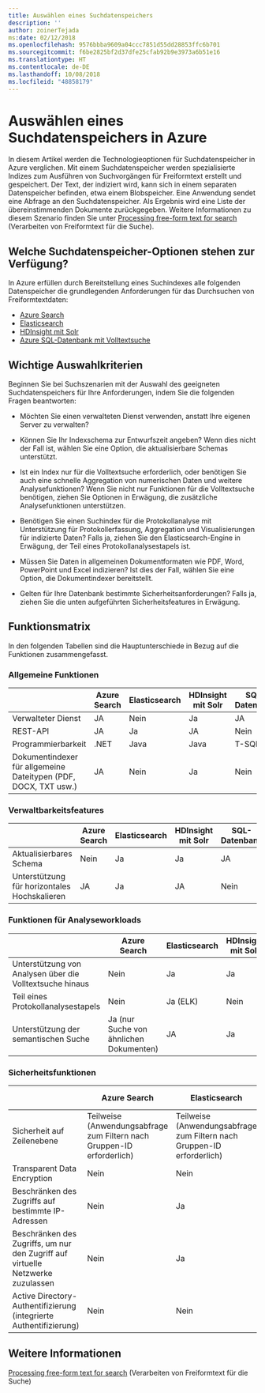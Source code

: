 ```yaml
---
title: Auswählen eines Suchdatenspeichers
description: ''
author: zoinerTejada
ms:date: 02/12/2018
ms.openlocfilehash: 9576bbba9609a04ccc7851d55dd28853ffc6b701
ms.sourcegitcommit: f6be2825bf2d37dfe25cfab92b9e3973a6b51e16
ms.translationtype: HT
ms.contentlocale: de-DE
ms.lasthandoff: 10/08/2018
ms.locfileid: "48858179"
---
```

# <a name="choosing-a-search-data-store-in-azure"></a>Auswählen eines Suchdatenspeichers in Azure

In diesem Artikel werden die Technologieoptionen für Suchdatenspeicher in Azure verglichen. Mit einem Suchdatenspeicher werden spezialisierte Indizes zum Ausführen von Suchvorgängen für Freiformtext erstellt und gespeichert. Der Text, der indiziert wird, kann sich in einem separaten Datenspeicher befinden, etwa einem Blobspeicher. Eine Anwendung sendet eine Abfrage an den Suchdatenspeicher. Als Ergebnis wird eine Liste der übereinstimmenden Dokumente zurückgegeben. Weitere Informationen zu diesem Szenario finden Sie unter [Processing free-form text for search](../scenarios/search.md) (Verarbeiten von Freiformtext für die Suche). 

## <a name="what-are-your-options-when-choosing-a-search-data-store"></a>Welche Suchdatenspeicher-Optionen stehen zur Verfügung?
In Azure erfüllen durch Bereitstellung eines Suchindexes alle folgenden Datenspeicher die grundlegenden Anforderungen für das Durchsuchen von Freiformtextdaten:
- [Azure Search](/azure/search/search-what-is-azure-search)
- [Elasticsearch](https://azuremarketplace.microsoft.com/marketplace/apps/elastic.elasticsearch?tab=Overview)
- [HDInsight mit Solr](/azure/hdinsight/hdinsight-hadoop-solr-install-linux)
- [Azure SQL-Datenbank mit Volltextsuche](/sql/relational-databases/search/full-text-search)


## <a name="key-selection-criteria"></a>Wichtige Auswahlkriterien

Beginnen Sie bei Suchszenarien mit der Auswahl des geeigneten Suchdatenspeichers für Ihre Anforderungen, indem Sie die folgenden Fragen beantworten:

- Möchten Sie einen verwalteten Dienst verwenden, anstatt Ihre eigenen Server zu verwalten?

- Können Sie Ihr Indexschema zur Entwurfszeit angeben? Wenn dies nicht der Fall ist, wählen Sie eine Option, die aktualisierbare Schemas unterstützt.

- Ist ein Index nur für die Volltextsuche erforderlich, oder benötigen Sie auch eine schnelle Aggregation von numerischen Daten und weitere Analysefunktionen? Wenn Sie nicht nur Funktionen für die Volltextsuche benötigen, ziehen Sie Optionen in Erwägung, die zusätzliche Analysefunktionen unterstützen.

- Benötigen Sie einen Suchindex für die Protokollanalyse mit Unterstützung für Protokollerfassung, Aggregation und Visualisierungen für indizierte Daten? Falls ja, ziehen Sie den Elasticsearch-Engine in Erwägung, der Teil eines Protokollanalysestapels ist.

- Müssen Sie Daten in allgemeinen Dokumentformaten wie PDF, Word, PowerPoint und Excel indizieren? Ist dies der Fall, wählen Sie eine Option, die Dokumentindexer bereitstellt.

- Gelten für Ihre Datenbank bestimmte Sicherheitsanforderungen? Falls ja, ziehen Sie die unten aufgeführten Sicherheitsfeatures in Erwägung.

## <a name="capability-matrix"></a>Funktionsmatrix

In den folgenden Tabellen sind die Hauptunterschiede in Bezug auf die Funktionen zusammengefasst.

### <a name="general-capabilities"></a>Allgemeine Funktionen

| | Azure Search | Elasticsearch | HDInsight mit Solr | SQL-Datenbank | 
| --- | --- | --- | --- | --- | 
| Verwalteter Dienst | JA | Nein | Ja | JA |  
| REST-API | JA | Ja | JA | Nein  |
| Programmierbarkeit | .NET | Java | Java | T-SQL | 
| Dokumentindexer für allgemeine Dateitypen (PDF, DOCX, TXT usw.) | JA | Nein | Ja | Nein  |

### <a name="manageability-capabilities"></a>Verwaltbarkeitsfeatures

| | Azure Search | Elasticsearch | HDInsight mit Solr | SQL-Datenbank | 
| --- | --- | --- | --- | --- |
| Aktualisierbares Schema | Nein  | Ja | Ja | JA |
| Unterstützung für horizontales Hochskalieren  | JA | Ja | JA | Nein  |

### <a name="analytic-workload-capabilities"></a>Funktionen für Analyseworkloads

| | Azure Search | Elasticsearch | HDInsight mit Solr | SQL-Datenbank | 
| --- | --- | --- | --- | --- | 
| Unterstützung von Analysen über die Volltextsuche hinaus | Nein  | Ja | Ja | JA |
| Teil eines Protokollanalysestapels | Nein  | Ja (ELK) |  Nein  | Nein  |
| Unterstützung der semantischen Suche | Ja (nur Suche von ähnlichen Dokumenten) | JA | Ja | JA | 

### <a name="security-capabilities"></a>Sicherheitsfunktionen

| | Azure Search | Elasticsearch | HDInsight mit Solr | SQL-Datenbank | 
| --- | --- | --- | --- | --- | 
| Sicherheit auf Zeilenebene | Teilweise (Anwendungsabfrage zum Filtern nach Gruppen-ID erforderlich) | Teilweise (Anwendungsabfrage zum Filtern nach Gruppen-ID erforderlich) | JA | JA | 
| Transparent Data Encryption | Nein  | Nein  | Nein  | JA |  
| Beschränken des Zugriffs auf bestimmte IP-Adressen | Nein  | Ja | Ja | JA |   
| Beschränken des Zugriffs, um nur den Zugriff auf virtuelle Netzwerke zuzulassen | Nein  | Ja | Ja | JA |  
| Active Directory-Authentifizierung (integrierte Authentifizierung) | Nein  | Nein  | Nein  | JA | 

## <a name="see-also"></a>Weitere Informationen

[Processing free-form text for search](../scenarios/search.md) (Verarbeiten von Freiformtext für die Suche)
